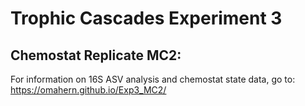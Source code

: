 # Trophic Cascades Experiment 3

## Chemostat Replicate MC2: 
For information on 16S ASV analysis and chemostat state data, go to: 
https://omahern.github.io/Exp3_MC2/
